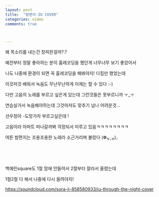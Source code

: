 ```yaml
---
layout: post
title:  "밤편지-IU COVER"
categories: video 
comments: true



---
```








왜 목소리를 내는건 창피한걸까?.?

예전부터 정말 좋아하는 분이 홈레코딩을 했던게 너무너무 보기 좋았어서

나도 나중에 환경이 되면 꼭 홈레코딩을 해봐야지! 다짐만 했었는데

이것저것 배워서 녹음도 무난무난하게 이제는 할 수 있다 :-)

다만 고음의 노래를 부르고 싶은게 있는데 그런것들은 못부르니까 ㅜ_ㅜ

연습실가서 녹음해야하는데 그것마저도 맞추기 넘나 어려운것...

선우정아 -도망가자 부르고싶은데 !

고음이라 아파트 떠나갈까봐 걱정되서 미루고 있음ㅋㅋㅋㅋㅋㅋㅋㅋ

여튼 밤편지는 조용조용한 노래라 소근거리며 불렀다 (❁ᴗ͈ˬᴗ͈)◞

<br>

<br>

<br>

백예린square도 1절 맘에 안들어서 2절부터 잘라서 올렸는데

1절2절 다 해서 나중에 다시 올려야지!

https://soundcloud.com/sora-ji-858580933/iu-through-the-night-cover











